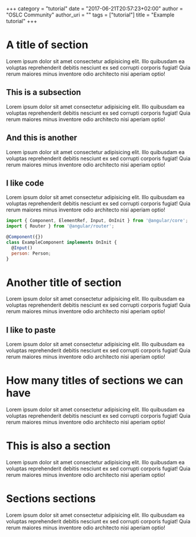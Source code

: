 +++
category = "tutorial"
date = "2017-06-21T20:57:23+02:00"
author = "OSLC Community"
author_uri = ""
tags = ["tutorial"]
title = "Example tutorial"
+++

# A title of section

Lorem ipsum dolor sit amet consectetur adipisicing elit. Illo quibusdam ea voluptas reprehenderit debitis nesciunt ex sed corrupti corporis fugiat! Quia rerum maiores minus inventore odio architecto nisi aperiam optio!

## This is a subsection

Lorem ipsum dolor sit amet consectetur adipisicing elit. Illo quibusdam ea voluptas reprehenderit debitis nesciunt ex sed corrupti corporis fugiat! Quia rerum maiores minus inventore odio architecto nisi aperiam optio!

## And this is another

Lorem ipsum dolor sit amet consectetur adipisicing elit. Illo quibusdam ea voluptas reprehenderit debitis nesciunt ex sed corrupti corporis fugiat! Quia rerum maiores minus inventore odio architecto nisi aperiam optio!

## I like code

Lorem ipsum dolor sit amet consectetur adipisicing elit. Illo quibusdam ea voluptas reprehenderit debitis nesciunt ex sed corrupti corporis fugiat! Quia rerum maiores minus inventore odio architecto nisi aperiam optio!

```javascript
import { Component, ElementRef, Input, OnInit } from '@angular/core';
import { Router } from '@angular/router';

@Component({})
class ExampleComponent implements OnInit {
  @Input()
  person: Person;
}
```

# Another title of section

Lorem ipsum dolor sit amet consectetur adipisicing elit. Illo quibusdam ea voluptas reprehenderit debitis nesciunt ex sed corrupti corporis fugiat! Quia rerum maiores minus inventore odio architecto nisi aperiam optio!

## I like to paste

Lorem ipsum dolor sit amet consectetur adipisicing elit. Illo quibusdam ea voluptas reprehenderit debitis nesciunt ex sed corrupti corporis fugiat! Quia rerum maiores minus inventore odio architecto nisi aperiam optio!

# How many titles of sections we can have

Lorem ipsum dolor sit amet consectetur adipisicing elit. Illo quibusdam ea voluptas reprehenderit debitis nesciunt ex sed corrupti corporis fugiat! Quia rerum maiores minus inventore odio architecto nisi aperiam optio!

# This is also a section

Lorem ipsum dolor sit amet consectetur adipisicing elit. Illo quibusdam ea voluptas reprehenderit debitis nesciunt ex sed corrupti corporis fugiat! Quia rerum maiores minus inventore odio architecto nisi aperiam optio!

# Sections sections

Lorem ipsum dolor sit amet consectetur adipisicing elit. Illo quibusdam ea voluptas reprehenderit debitis nesciunt ex sed corrupti corporis fugiat! Quia rerum maiores minus inventore odio architecto nisi aperiam optio!